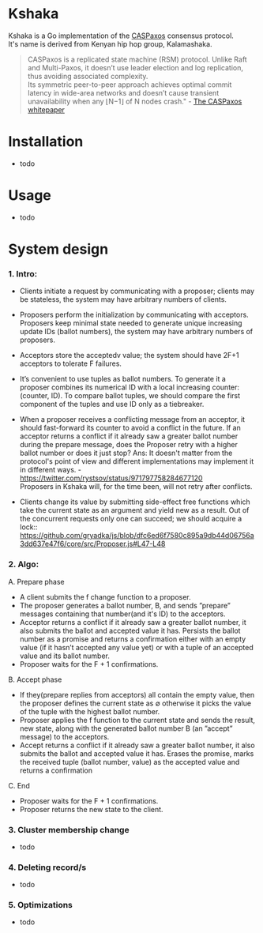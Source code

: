 # Kshaka

Kshaka is a Go implementation of the [CASPaxos](https://github.com/rystsov/caspaxos/blob/master/latex/caspaxos.pdf) consensus protocol.                              
It's name is derived from Kenyan hip hop group, Kalamashaka.                
>CASPaxos is a replicated state machine (RSM) protocol. Unlike Raft and Multi-Paxos, it doesn’t use leader election and log replication, thus avoiding associated complexity.                   
Its symmetric peer-to-peer approach achieves optimal commit latency in wide-area networks and doesn’t cause transient unavailability when any ⌊N−1⌋ of N nodes crash." - [The CASPaxos whitepaper](https://github.com/rystsov/caspaxos/blob/master/latex/caspaxos.pdf)         


# Installation
- todo          


# Usage
- todo               


# System design

### 1. Intro:           
- Clients initiate a request by communicating with a proposer; clients may be stateless, the system may have arbitrary numbers of clients.               
- Proposers perform the initialization by communicating with acceptors. 
Proposers keep minimal state needed to generate unique increasing update IDs (ballot numbers), the system may have arbitrary numbers of proposers.        
- Acceptors store the acceptedv value; the system should have 2F+1 acceptors to tolerate F failures.


- It’s convenient to use tuples as ballot numbers. 
To generate it a proposer combines its numerical ID with a local increasing counter: (counter, ID). 
To compare ballot tuples, we should compare the first component of the tuples and use ID only as a tiebreaker.
- When a proposer receives a conflicting message from an acceptor, it should fast-forward its counter to avoid a conflict in the future. 
If an acceptor returns a conflict if it already saw a greater ballot number during the prepare message, does the Proposer retry with a higher ballot number or does it just stop?
Ans: It doesn't matter from the protocol's point of view and different implementations may implement it in different ways. - https://twitter.com/rystsov/status/971797758284677120       
Proposers in Kshaka will, for the time been, will not retry after conflicts.

- Clients change its value by submitting side-effect free functions which take the current state as an argument and yield new as a result. 
Out of the concurrent requests only one can succeed;  we should acquire a lock:: https://github.com/gryadka/js/blob/dfc6ed6f7580c895a9db44d06756a3dd637e47f6/core/src/Proposer.js#L47-L48 

### 2. Algo:            

A. Prepare phase
- A client submits the f change function to a proposer.
- The proposer generates a ballot number, B, and sends ”prepare” messages containing that number(and it's ID) to the acceptors.
- Acceptor returns a conflict if it already saw a greater ballot number, it also submits the ballot and accepted value it has.
Persists the ballot number as a promise and returns a confirmation either with an empty value (if it hasn’t accepted any value yet) or with a tuple of an accepted value and its ballot number.
- Proposer waits for the F + 1 confirmations.               

B. Accept phase
- If they(prepare replies from acceptors) all contain the empty value, then the proposer defines the current state as ∅ otherwise it picks the value of the tuple with the highest ballot number.             
- Proposer applies the f function to the current state and sends the result, new state, along with the generated ballot number B (an ”accept” message) to the acceptors.
- Accept returns a conflict if it already saw a greater ballot number, it also submits the ballot and accepted value it has.
Erases the promise, marks the received tuple (ballot number, value) as the accepted value and returns a confirmation        

C. End
- Proposer waits for the F + 1 confirmations.
- Proposer returns the new state to the client.       

### 3. Cluster membership change
- todo                 

### 4. Deleting record/s
- todo         

### 5. Optimizations
- todo          
